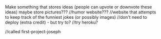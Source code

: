 Make something that stores ideas (people can upvote or downvote these ideas)
maybe store pictures???
//humor website???
	//website that attempts to keep track of the funniest jokes (or possibly images)
//don't need to deploy (extra credit) - but try to?
	//try heroku?

//called first-project-joseph